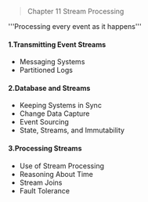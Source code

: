 > Chapter 11 Stream Processing

'''Processing every event as it happens'''

#### 1.Transmitting Event Streams
* Messaging Systems
* Partitioned Logs

#### 2.Database and Streams
* Keeping Systems in Sync
* Change Data Capture
* Event Sourcing
* State, Streams, and Immutability

#### 3.Processing Streams
* Use of Stream Processing
* Reasoning About Time
* Stream Joins
* Fault Tolerance
